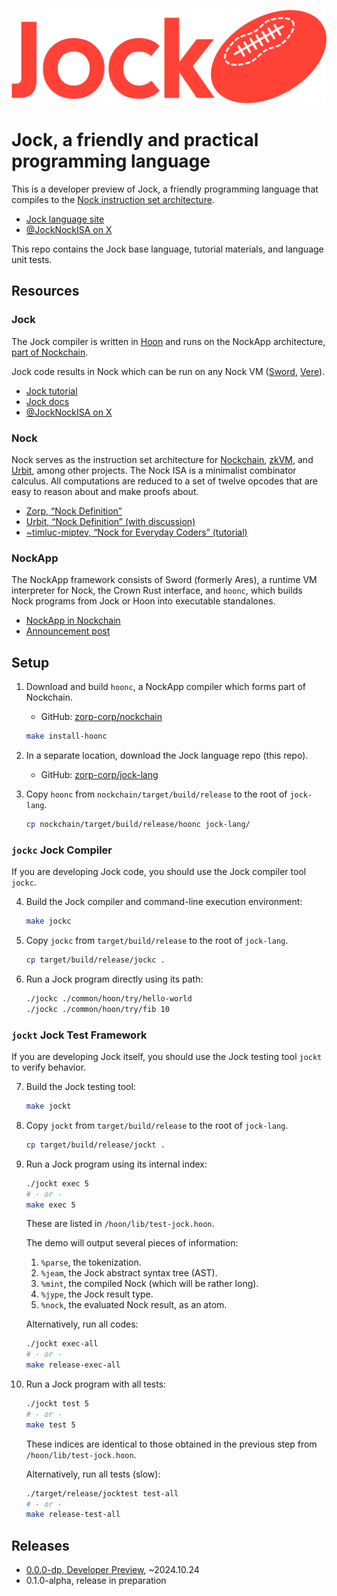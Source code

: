 ![](./img/wordmark-logo.png)

# Jock, a friendly and practical programming language

This is a developer preview of Jock, a friendly programming language that compiles to the [Nock instruction set architecture](#nock).

- [Jock language site](https://jock.org)
- [@JockNockISA on X](https://x.com/JockNockISA)

This repo contains the Jock base language, tutorial materials, and language unit tests.

## Resources

### Jock

The Jock compiler is written in [Hoon](https://docs.urbit.org) and runs on the NockApp architecture, [part of Nockchain](https://github.com/zorp-corp/nockchain).

Jock code results in Nock which can be run on any Nock VM ([Sword](https://github.com/zorp-corp/sword), [Vere](https://github.com/urbit/vere)).

- [Jock tutorial](https://docs.jock.org/getting-started)
- [Jock docs](https://docs.jock.org)
- [@JockNockISA on X](https://x.com/JockNockISA)

### Nock

Nock serves as the instruction set architecture for [Nockchain](https://nockchain.org), [zkVM](https://zorp.io/), and [Urbit](https://urbit.org), among other projects.  The Nock ISA is a minimalist combinator calculus.  All computations are reduced to a set of twelve opcodes that are easy to reason about and make proofs about.

- [Zorp, “Nock Definition”](https://zorp.io/nock/)
- [Urbit, “Nock Definition” (with discussion)](https://docs.urbit.org/language/nock/reference/definition)
- [~timluc-miptev, “Nock for Everyday Coders” (tutorial)](https://blog.timlucmiptev.space/part1.html)

### NockApp

The NockApp framework consists of Sword (formerly Ares), a runtime VM interpreter for Nock, the Crown Rust interface, and `hoonc`, which builds Nock programs from Jock or Hoon into executable standalones.

- [NockApp in Nockchain](https://github.com/zorp-corp/nockchain)
- [Announcement post](https://zorp.io/blog/nockapp-dev-alpha)

## Setup

1. Download and build `hoonc`, a NockApp compiler which forms part of Nockchain.

    - ​GitHub:  [zorp-corp/nockchain](https://github.com/zorp-corp/nockchain)

    ```sh
    make install-hoonc
    ```

2. In a separate location, download the Jock language repo (this repo).

    - ​GitHub:  [zorp-corp/jock-lang](https://github.com/zorp-corp/jock-lang)

3. Copy `hoonc` from `nockchain/target/build/release` to the root of `jock-lang`.

    ```sh
    cp nockchain/target/build/release/hoonc jock-lang/
    ```

### `jockc` Jock Compiler

If you are developing Jock code, you should use the Jock compiler tool `jockc`.

4. Build the Jock compiler and command-line execution environment:

    ```sh
    make jockc
    ```

5. Copy `jockc` from `target/build/release` to the root of `jock-lang`.

    ```sh
    cp target/build/release/jockc .
    ```

6. Run a Jock program directly using its path:

    ```sh
    ./jockc ./common/hoon/try/hello-world
    ./jockc ./common/hoon/try/fib 10
    ```

### `jockt` Jock Test Framework

If you are developing Jock itself, you should use the Jock testing tool `jockt` to verify behavior.

7. Build the Jock testing tool:

    ```sh
    make jockt
    ```

8. Copy `jockt` from `target/build/release` to the root of `jock-lang`.

    ```sh
    cp target/build/release/jockt .
    ```

9. Run a Jock program using its internal index:

    ```sh
    ./jockt exec 5
    # - or -
    make exec 5
    ```

    These are listed in `/hoon/lib/test-jock.hoon`.

    The demo will output several pieces of information:

    1. `%parse`, the tokenization.
    2. `%jeam`, the Jock abstract syntax tree (AST).
    3. `%mint`, the compiled Nock (which will be rather long).
    4. `%jype`, the Jock result type.
    5. `%nock`, the evaluated Nock result, as an atom.

    Alternatively, run all codes:

    ```sh
    ./jockt exec-all
    # - or -
    make release-exec-all
    ```

10. Run a Jock program with all tests:

    ```sh
    ./jockt test 5
    # - or -
    make test 5
    ```

    These indices are identical to those obtained in the previous step from `/hoon/lib/test-jock.hoon`.

    Alternatively, run all tests (slow):

    ```sh
    ./target/release/jocktest test-all
    # - or -
    make release-test-all
    ```

## Releases

- [0.0.0-dp, Developer Preview](https://zorp.io/blog/jock), ~2024.10.24
- 0.1.0-alpha, release in preparation
